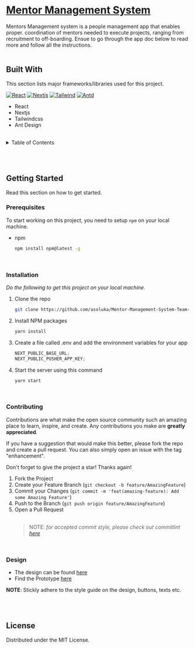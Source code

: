 <!-- ABOUT THE PROJECT -->

# [Mentor Management System](https://mms-team-2.ue.r.appspot.com/)

Mentors Management system is a people management app that enables proper. coordination of mentors needed to execute projects, ranging from recruitment to off-boarding. Ensue to go through the app doc below to read more and follow all the instructions.
<br /><br />

## Built With

This section lists major frameworks/libraries used for this project.

[![React][react.dev]][react-url]
[![Nextjs][nextjs]][next-url]
[![Tailwind][tailwind]][tailwind-url]
[![Antd][antd]][antd-url]

- React
- Nextjs
- Tailwindcss
- Ant Design

<br />
<!-- TABLE OF CONTENTS -->
<details>
  <summary>Table of Contents</summary>
  <ol>
    <li>
      <a href="#about-the-project">About The Project</a>
      <ul>
        <li><a href="#built-with">Built With</a></li>
      </ul>
    </li>
    <li>
      <a href="#getting-started">Getting Started</a>
      <ul>
        <li><a href="#prerequisites">Prerequisites</a></li>
        <li><a href="#installation">Installation</a></li>
      </ul>
    </li>
    <li><a href="#usage">Usage</a></li>
    <!-- <li><a href="#roadmap">Roadmap</a></li> -->
    <li><a href="#contributing">Contributing</a></li>
    <li><a href="#license">License</a></li>
  </ol>
</details>

<br /><br />

## Getting Started

Read this section on how to get started.

### Prerequisites

To start working on this project, you need to setup `npm` on your local machine.

- npm
  ```sh
  npm install npm@latest -g
  ```
  <br />

### Installation

_Do the following to get this project on your local machine._

1. Clone the repo
   ```sh
   git clone https://github.com/asoluka/Mentor-Management-System-Team-2
   ```
2. Install NPM packages
   ```sh
   yarn install
   ```
3. Create a file called .env and add the environment variables for your app
   ```js
   NEXT_PUBLIC_BASE_URL;
   NEXT_PUBLIC_PUSHER_APP_KEY;
   ```
4. Start the server using this command
   ```js
   yarn start
   ```

<!-- <p align="right">(<a href="#readme-top">back to top</a>)</p> -->
<br />
<!-- CONTRIBUTING -->

### Contributing

Contributions are what make the open source community such an amazing place to learn, inspire, and create. Any contributions you make are **greatly appreciated**.

If you have a suggestion that would make this better, please fork the repo and create a pull request. You can also simply open an issue with the tag "enhancement".

Don't forget to give the project a star! Thanks again!

1. Fork the Project
2. Create your Feature Branch (`git checkout -b feature/AmazingFeature`)
3. Commit your Changes (`git commit -m 'feat(amazing-feature): Add some Amazing Feature'`)
4. Push to the Branch (`git push origin feature/AmazingFeature`)
5. Open a Pull Request
   <br /><br />
   > NOTE: _for accepted commit style, please check out commitlint [here](https://commitlint.js.org/#/)_

<br />

### Design

- The design can be found [here](https://www.figma.com/file/JNZKj3lachPypSOMBOhC1e/MMS-ALC-0pen-Source-Project?node-id=30-29&t=AFjjeY6lHF5p9Sr5-0)
- Find the Prototype [here](https://www.figma.com/proto/JNZKj3lachPypSOMBOhC1e/MMS-ALC-0pen-Source-Project?page-id=6782%3A4428&node-id=6784-8953&viewport=565%2C382%2C0.02&scaling=min-zoom&starting-point-node-id=6784%3A6712)

**NOTE**: Stickly adhere to the style guide on the design, buttons, texts etc.

<br /><br />

## License

Distributed under the MIT License.

[react.dev]: https://img.shields.io/badge/React-20232A?style=for-the-badge&logo=react&logoColor=61DAFB
[nextjs]: https://img.shields.io/badge/Next-black?style=for-the-badge&logo=next.js&logoColor=white
[react-url]: https://reactjs.org/
[next-url]: https://nextjs.org/
[tailwind]: https://img.shields.io/badge/tailwindcss-%2338B2AC.svg?style=for-the-badge&logo=tailwind-css&logoColor=white
[antd]: https://img.shields.io/badge/-AntDesign-%230170FE?style=for-the-badge&logo=ant-design&logoColor=white
[tailwind-url]: https://tailwindcss.com/
[antd-url]: https://ant.design/
